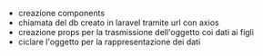 - creazione components
- chiamata del db creato in laravel tramite url con axios
- creazione props per la trasmissione dell'oggetto coi dati ai figli
- ciclare l'oggetto per la rappresentazione dei dati